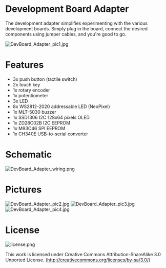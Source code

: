 # Development Board Adapter
The development adapter simplifies experimenting with the various development boards. Simply plug in the board, connect the desired components using jumper cables, and you're good to go.

![DevBoard_Adapter_pic1.jpg](https://raw.githubusercontent.com/wagiminator/Development-Boards/main/DevBoard_Adapter/documentation/DevBoard_Adapter_pic1.jpg)

# Features
- 3x push button (tactile switch)
- 2x touch key
- 1x rotary encoder
- 1x potentiometer
- 3x LED
- 8x WS2812-2020 addressable LED (NeoPixel)
- 1x MLT-5030 buzzer
- 1x SSD1306 I2C 128x64 pixels OLED
- 1x ZD28C02B I2C EEPROM
- 1x M93C46 SPI EEPROM
- 1x CH340E USB-to-serial converter

# Schematic
![DevBoard_Adapter_wiring.png](https://raw.githubusercontent.com/wagiminator/Development-Boards/main/DevBoard_Adapter/documentation/DevBoard_Adapter_wiring.png)

# Pictures
![DevBoard_Adapter_pic2.jpg](https://raw.githubusercontent.com/wagiminator/Development-Boards/main/DevBoard_Adapter/documentation/DevBoard_Adapter_pic2.jpg)
![DevBoard_Adapter_pic3.jpg](https://raw.githubusercontent.com/wagiminator/Development-Boards/main/DevBoard_Adapter/documentation/DevBoard_Adapter_pic3.jpg)
![DevBoard_Adapter_pic4.jpg](https://raw.githubusercontent.com/wagiminator/Development-Boards/main/DevBoard_Adapter/documentation/DevBoard_Adapter_pic4.jpg)

# License

![license.png](https://i.creativecommons.org/l/by-sa/3.0/88x31.png)

This work is licensed under Creative Commons Attribution-ShareAlike 3.0 Unported License. 
(http://creativecommons.org/licenses/by-sa/3.0/)
